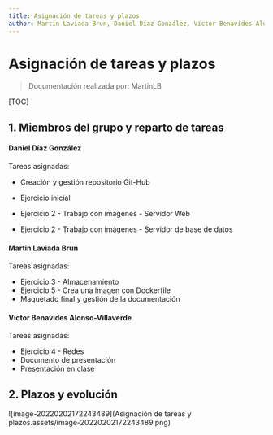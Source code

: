 ```yaml
---
title: Asignación de tareas y plazos
author: Martin Laviada Brun, Daniel Díaz González, Víctor Benavides Alonso-Villaverde
---
```

# Asignación de tareas y plazos

> Documentación realizada por: MartinLB

[TOC]

## 1. Miembros del grupo y reparto de tareas

#### Daniel Díaz González

Tareas asignadas:

- Creación y gestión repositorio Git-Hub

- Ejercicio inicial

- Ejercicio 2 - Trabajo con imágenes - Servidor Web

- Ejercicio 2 - Trabajo con imágenes - Servidor de base de datos

  

#### Martin Laviada Brun

Tareas asignadas: 

- Ejercicio 3 - Almacenamiento
- Ejercicio 5 - Crea una imagen con Dockerfile
- Maquetado final y gestión de la documentación



#### Víctor Benavides Alonso-Villaverde

Tareas asignadas: 

- Ejercicio 4 - Redes
- Documento de presentación
- Presentación en clase



## 2. Plazos y evolución

![image-20220202172243489](Asignación de tareas y plazos.assets/image-20220202172243489.png)



